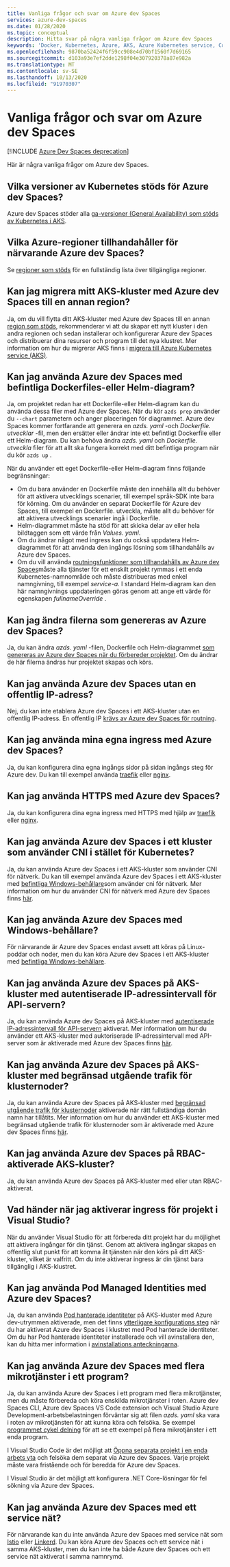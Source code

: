 ```yaml
---
title: Vanliga frågor och svar om Azure dev Spaces
services: azure-dev-spaces
ms.date: 01/28/2020
ms.topic: conceptual
description: Hitta svar på några vanliga frågor om Azure dev Spaces
keywords: 'Docker, Kubernetes, Azure, AKS, Azure Kubernetes service, Containers, Helm, service nät, service nät-routning, kubectl, K8s '
ms.openlocfilehash: 9870ba52424f6f59cc908e4d70bf1560f7d69165
ms.sourcegitcommit: d103a93e7ef2dde1298f04e307920378a87e982a
ms.translationtype: MT
ms.contentlocale: sv-SE
ms.lasthandoff: 10/13/2020
ms.locfileid: "91970307"
---
```

# <a name="frequently-asked-questions-about-azure-dev-spaces"></a>Vanliga frågor och svar om Azure dev Spaces

[!INCLUDE [Azure Dev Spaces deprecation](../../includes/dev-spaces-deprecation.md)]

Här är några vanliga frågor om Azure dev Spaces.

## <a name="what-versions-of-kubernetes-are-supported-for-azure-dev-spaces"></a>Vilka versioner av Kubernetes stöds för Azure dev Spaces?

Azure dev Spaces stöder alla [ga-versioner (General Availability) som stöds av Kubernetes i AKS][aks-supported-k8s].

## <a name="which-azure-regions-currently-provide-azure-dev-spaces"></a>Vilka Azure-regioner tillhandahåller för närvarande Azure dev Spaces?

Se [regioner som stöds][supported-regions] för en fullständig lista över tillgängliga regioner.

## <a name="can-i-migrate-my-aks-cluster-with-azure-dev-spaces-to-another-region"></a>Kan jag migrera mitt AKS-kluster med Azure dev Spaces till en annan region?

Ja, om du vill flytta ditt AKS-kluster med Azure dev Spaces till en annan [region som stöds][supported-regions], rekommenderar vi att du skapar ett nytt kluster i den andra regionen och sedan installerar och konfigurerar Azure dev Spaces och distribuerar dina resurser och program till det nya klustret. Mer information om hur du migrerar AKS finns i [migrera till Azure Kubernetes service (AKS)][aks-migration].

## <a name="can-i-use-azure-dev-spaces-with-existing-dockerfiles-or-helm-charts"></a>Kan jag använda Azure dev Spaces med befintliga Dockerfiles-eller Helm-diagram?

Ja, om projektet redan har ett Dockerfile-eller Helm-diagram kan du använda dessa filer med Azure dev Spaces. När du kör `azds prep` använder du `--chart` parametern och anger placeringen för diagrammet. Azure dev Spaces kommer fortfarande att generera en *azds. yaml* -och *Dockerfile. utvecklar* -fil, men den ersätter eller ändrar inte ett befintligt Dockerfile eller ett Helm-diagram. Du kan behöva ändra *azds. yaml* och *Dockerfile. utveckla* filer för att allt ska fungera korrekt med ditt befintliga program när du kör `azds up` .

När du använder ett eget Dockerfile-eller Helm-diagram finns följande begränsningar:
* Om du bara använder en Dockerfile måste den innehålla allt du behöver för att aktivera utvecklings scenarier, till exempel språk-SDK inte bara för körning. Om du använder en separat Dockerfile för Azure dev Spaces, till exempel en Dockerfile. utveckla, måste allt du behöver för att aktivera utvecklings scenarier ingå i Dockerfile.
* Helm-diagrammet måste ha stöd för att skicka delar av eller hela bildtaggen som ett värde från *Values. yaml*.
* Om du ändrar något med ingress kan du också uppdatera Helm-diagrammet för att använda den ingångs lösning som tillhandahålls av Azure dev Spaces.
* Om du vill använda [routningsfunktioner som tillhandahålls av Azure dev Spaces][dev-spaces-routing]måste alla tjänster för ett enskilt projekt rymmas i ett enda Kubernetes-namnområde och måste distribueras med enkel namngivning, till exempel *service-a*. I standard Helm-diagram kan den här namngivnings uppdateringen göras genom att ange ett värde för egenskapen *fullnameOverride* .

## <a name="can-i-modify-the-files-generated-by-azure-dev-spaces"></a>Kan jag ändra filerna som genereras av Azure dev Spaces?

Ja, du kan ändra *azds. yaml* -filen, Dockerfile och Helm-diagrammet [som genereras av Azure dev Spaces när du förbereder projektet][dev-spaces-prep]. Om du ändrar de här filerna ändras hur projektet skapas och körs.

## <a name="can-i-use-azure-dev-spaces-without-a-public-ip-address"></a>Kan jag använda Azure dev Spaces utan en offentlig IP-adress?

Nej, du kan inte etablera Azure dev Spaces i ett AKS-kluster utan en offentlig IP-adress. En offentlig IP [krävs av Azure dev Spaces för routning][dev-spaces-routing].

## <a name="can-i-use-my-own-ingress-with-azure-dev-spaces"></a>Kan jag använda mina egna ingress med Azure dev Spaces?

Ja, du kan konfigurera dina egna ingångs sidor på sidan ingångs steg för Azure dev. Du kan till exempel använda [traefik][ingress-traefik] eller [nginx][ingress-nginx].

## <a name="can-i-use-https-with-azure-dev-spaces"></a>Kan jag använda HTTPS med Azure dev Spaces?

Ja, du kan konfigurera dina egna ingress med HTTPS med hjälp av [traefik][ingress-https-traefik] eller [nginx][ingress-https-nginx].

## <a name="can-i-use-azure-dev-spaces-on-a-cluster-that-uses-cni-rather-than-kubenet"></a>Kan jag använda Azure dev Spaces i ett kluster som använder CNI i stället för Kubernetes? 

Ja, du kan använda Azure dev Spaces i ett AKS-kluster som använder CNI för nätverk. Du kan till exempel använda Azure dev Spaces i ett AKS-kluster med [befintliga Windows-behållare][windows-containers]som använder cni för nätverk. Mer information om hur du använder CNI för nätverk med Azure dev Spaces finns [här](configure-networking.md#using-azure-cni).

## <a name="can-i-use-azure-dev-spaces-with-windows-containers"></a>Kan jag använda Azure dev Spaces med Windows-behållare?

För närvarande är Azure dev Spaces endast avsett att köras på Linux-poddar och noder, men du kan köra Azure dev Spaces i ett AKS-kluster med [befintliga Windows-behållare][windows-containers].

## <a name="can-i-use-azure-dev-spaces-on-aks-clusters-with-api-server-authorized-ip-address-ranges-enabled"></a>Kan jag använda Azure dev Spaces på AKS-kluster med autentiserade IP-adressintervall för API-servern?

Ja, du kan använda Azure dev Spaces på AKS-kluster med [autentiserade IP-adressintervall för API-servern][aks-auth-range] aktiverat. Mer information om hur du använder ett AKS-kluster med auktoriserade IP-adressintervall med API-server som är aktiverade med Azure dev Spaces finns [här](configure-networking.md#using-api-server-authorized-ip-ranges).

## <a name="can-i-use-azure-dev-spaces-on-aks-clusters-with-restricted-egress-traffic-for-cluster-nodes"></a>Kan jag använda Azure dev Spaces på AKS-kluster med begränsad utgående trafik för klusternoder?

Ja, du kan använda Azure dev Spaces på AKS-kluster med [begränsad utgående trafik för klusternoder][aks-restrict-egress-traffic] aktiverade när rätt fullständiga domän namn har tillåtits. Mer information om hur du använder ett AKS-kluster med begränsad utgående trafik för klusternoder som är aktiverade med Azure dev Spaces finns [här](configure-networking.md#ingress-and-egress-network-traffic-requirements).

## <a name="can-i-use-azure-dev-spaces-on-rbac-enabled-aks-clusters"></a>Kan jag använda Azure dev Spaces på RBAC-aktiverade AKS-kluster?

Ja, du kan använda Azure dev Spaces på AKS-kluster med eller utan RBAC-aktiverat.

## <a name="what-happens-when-i-enable-ingress-for-project-in-visual-studio"></a>Vad händer när jag aktiverar ingress för projekt i Visual Studio?

När du använder Visual Studio för att förbereda ditt projekt har du möjlighet att aktivera ingångar för din tjänst. Genom att aktivera ingångar skapas en offentlig slut punkt för att komma åt tjänsten när den körs på ditt AKS-kluster, vilket är valfritt. Om du inte aktiverar ingress är din tjänst bara tillgänglig i AKS-klustret.

## <a name="can-i-use-pod-managed-identities-with-azure-dev-spaces"></a>Kan jag använda Pod Managed Identities med Azure dev Spaces?

Ja, du kan använda [Pod hanterade identiteter][aks-pod-managed-id] på AKS-kluster med Azure dev-utrymmen aktiverade, men det finns [ytterligare konfigurations steg][dev-spaces-pod-managed-id-steps] när du har aktiverat Azure dev Spaces i klustret med Pod hanterade identiteter. Om du har Pod hanterade identiteter installerade och vill avinstallera den, kan du hitta mer information i [avinstallations anteckningarna][aks-pod-managed-id-uninstall].

## <a name="can-i-use-azure-dev-spaces-with-multiple-microservices-in-an-application"></a>Kan jag använda Azure dev Spaces med flera mikrotjänster i ett program?

Ja, du kan använda Azure dev Spaces i ett program med flera mikrotjänster, men du måste förbereda och köra enskilda mikrotjänster i roten. Azure dev Spaces CLI, Azure dev Spaces VS Code extension och Visual Studio Azure Development-arbetsbelastningen förväntar sig att filen *azds. yaml* ska vara i roten av mikrotjänsten för att kunna köra och felsöka. Se exempel [programmet cykel delning][bike-sharing] för att se ett exempel på flera mikrotjänster i ett enda program.

I Visual Studio Code är det möjligt att [Öppna separata projekt i en enda arbets yta][vs-code-multi-root-workspaces] och felsöka dem separat via Azure dev Spaces. Varje projekt måste vara fristående och för beredda för Azure dev Spaces.

I Visual Studio är det möjligt att konfigurera .NET Core-lösningar för fel sökning via Azure dev Spaces.

## <a name="can-i-use-azure-dev-spaces-with-a-service-mesh"></a>Kan jag använda Azure dev Spaces med ett service nät?

För närvarande kan du inte använda Azure dev Spaces med service nät som [Istio][istio] eller [Linkerd][linkerd]. Du kan köra Azure dev Spaces och ett service nät i samma AKS-kluster, men du kan inte ha både Azure dev Spaces och ett service nät aktiverat i samma namnrymd.

[aks-auth-range]: ../aks/api-server-authorized-ip-ranges.md
[aks-auth-range-create]: ../aks/api-server-authorized-ip-ranges.md#create-an-aks-cluster-with-api-server-authorized-ip-ranges-enabled
[aks-auth-range-update]: ../aks/api-server-authorized-ip-ranges.md#update-a-clusters-api-server-authorized-ip-ranges
[aks-migration]: ../aks/aks-migration.md
[aks-pod-managed-id]: ../aks/developer-best-practices-pod-security.md#use-pod-managed-identities
[aks-pod-managed-id-uninstall]: https://github.com/Azure/aad-pod-identity#uninstall-notes
[aks-restrict-egress-traffic]: ../aks/limit-egress-traffic.md
[aks-supported-k8s]: ../aks/supported-kubernetes-versions.md#azure-portal-and-cli-versions
[bike-sharing]: https://github.com/Azure/dev-spaces/tree/master/samples/BikeSharingApp
[dev-spaces-pod-managed-id-steps]: troubleshooting.md#error-no-azureassignedidentity-found-for-podazdsazds-webhook-deployment-id-in-assigned-state
[dev-spaces-prep]: how-dev-spaces-works-prep.md
[dev-spaces-routing]: how-dev-spaces-works-routing.md#how-routing-works
[ingress-nginx]: how-to/ingress-https-nginx.md#configure-a-custom-nginx-ingress-controller
[ingress-traefik]: how-to/ingress-https-traefik.md#configure-a-custom-traefik-ingress-controller
[ingress-https-nginx]: how-to/ingress-https-nginx.md#configure-the-nginx-ingress-controller-to-use-https
[ingress-https-traefik]: how-to/ingress-https-traefik.md#configure-the-traefik-ingress-controller-to-use-https
[istio]: https://istio.io/
[linkerd]: https://linkerd.io/
[supported-regions]: https://azure.microsoft.com/global-infrastructure/services/?products=kubernetes-service
[vs-code-multi-root-workspaces]: https://code.visualstudio.com/docs/editor/multi-root-workspaces
[windows-containers]: how-to/run-dev-spaces-windows-containers.md